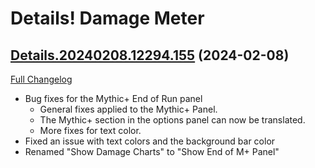 # Details! Damage Meter

## [Details.20240208.12294.155](https://github.com/Tercioo/Details-Damage-Meter/tree/Details.20240208.12294.155) (2024-02-08)
[Full Changelog](https://github.com/Tercioo/Details-Damage-Meter/compare/Details.20240207.12281.155...Details.20240208.12294.155) 

- Bug fixes for the Mythic+ End of Run panel  
    - General fixes applied to the Mythic+ Panel.  
    - The Mythic+ section in the options panel can now be translated.  
    - More fixes for text color.  
- Fixed an issue with text colors and the background bar color  
- Renamed "Show Damage Charts" to "Show End of M+ Panel"  
